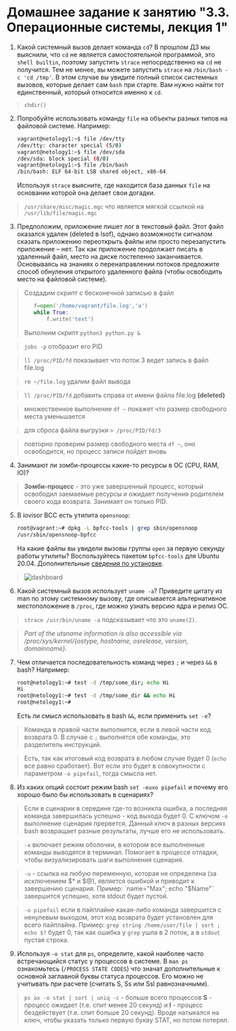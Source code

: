 # Домашнее задание к занятию "3.3. Операционные системы, лекция 1"

1. Какой системный вызов делает команда `cd`? В прошлом ДЗ мы выяснили, что `cd` не является самостоятельной  программой, это `shell builtin`, поэтому запустить `strace` непосредственно на `cd` не получится. Тем не менее, вы можете запустить `strace` на `/bin/bash -c 'cd /tmp'`. В этом случае вы увидите полный список системных вызовов, которые делает сам `bash` при старте. Вам нужно найти тот единственный, который относится именно к `cd`.

>`chdir()`

2. Попробуйте использовать команду `file` на объекты разных типов на файловой системе. Например:
    ```bash
    vagrant@netology1:~$ file /dev/tty
    /dev/tty: character special (5/0)
    vagrant@netology1:~$ file /dev/sda
    /dev/sda: block special (8/0)
    vagrant@netology1:~$ file /bin/bash
    /bin/bash: ELF 64-bit LSB shared object, x86-64
    ```
    Используя `strace` выясните, где находится база данных `file` на основании которой она делает свои догадки.

>`/usr/share/misc/magic.mgc` что является мягкой ссылкой на `/usr/lib/file/magic.mgc`

3. Предположим, приложение пишет лог в текстовый файл. Этот файл оказался удален (deleted в lsof), однако возможности сигналом сказать приложению переоткрыть файлы или просто перезапустить приложение – нет. Так как приложение продолжает писать в удаленный файл, место на диске постепенно заканчивается. Основываясь на знаниях о перенаправлении потоков предложите способ обнуления открытого удаленного файла (чтобы освободить место на файловой системе).
>Создадим скрипт с бесконечной записью в файл
>```python
>    f=open('/home/vagrant/file.log','a')
>    while True:
>        f.write('text')
>```
> Выполним скрипт `python3 python.py &`

>`jobs -p` отобразит его PID

>`ll /proc/PID/fd` показывает что поток 3 ведет запись в файл file.log

>`rm ~/file.log` удалим файл вывода

>`ll /proc/PID/fd` добавить справа от имени файла file.log **(deleted)** 

>множественное выполнение `df ~` покажет что размер свободного места уменьшается

>для сброса файла выгрузки `> /proc/PID/fd/3`

>повторно проверим размер свободного места `df ~`, оно освободится, но процесс записи пойдет вновь

4. Занимают ли зомби-процессы какие-то ресурсы в ОС (CPU, RAM, IO)?

>**Зомби-процесс** - это уже завершенный процесс, который освободил заемаемые ресурсы и ожидает получения родителем своего кода возврата. Занимает он только PID.

5. В iovisor BCC есть утилита `opensnoop`:
    ```bash
    root@vagrant:~# dpkg -L bpfcc-tools | grep sbin/opensnoop
    /usr/sbin/opensnoop-bpfcc
    ```
    На какие файлы вы увидели вызовы группы `open` за первую секунду работы утилиты? Воспользуйтесь пакетом `bpfcc-tools` для Ubuntu 20.04. Дополнительные [сведения по установке](https://github.com/iovisor/bcc/blob/master/INSTALL.md).

>![dashboard](https://github.com/lybomir-dobrynin/DevOps-Netology/blob/main/Homeworks/.img/Screenshot_3.3.png?raw=true)

6. Какой системный вызов использует `uname -a`? Приведите цитату из man по этому системному вызову, где описывается альтернативное местоположение в `/proc`, где можно узнать версию ядра и релиз ОС.

>`strace /usr/bin/uname -a` подсказывает что это `uname(2)`. 

>*Part of the utsname information is also accessible via /proc/sys/kernel/{ostype, hostname, osrelease, version, domainname}.*

7. Чем отличается последовательность команд через `;` и через `&&` в bash? Например:
    ```bash
    root@netology1:~# test -d /tmp/some_dir; echo Hi
    Hi
    root@netology1:~# test -d /tmp/some_dir && echo Hi
    root@netology1:~#
    ```
    Есть ли смысл использовать в bash `&&`, если применить `set -e`?

>Команда в правой части выполнится, если в левой части код возврата 0. В случае с `;` выполнятся обе команды, это разделитель инструкций. 

>Есть, так как итоговый код возврата в любом случае будет 0 (`echo` все равно сработает). Вот если это будет в совокупности с параметром `-o pipefail`, тогда смысла нет.

8. Из каких опций состоит режим bash `set -euxo pipefail` и почему его хорошо было бы использовать в сценариях?
>Если в сценарии в середине где-то возникла ошибка, а последняя команда завершилась успешно - код выхода будет 0. С ключом `-e` выполнениe сценария прервется. Данный ключ в разных версиях bash возвращает разные результаты, лучше его не использовать.

>`-x` включает режим оболочки, в котором все выполненные команды выводятся в терминал. Помогает в процессе отладки, чтобы визуализировать шаги выполнения сценария. 

>`-u` - ссылка на любую переменную, которая не определена (за исключением $* и $@), является ошибкой и приводит к завершению сценария. Пример: `name="Max"; echo "$Name"` завершится успешно, хотя stdout будет пустой.

>`-o pipefail` если в пайплайне какая-либо команда завершится с ненулевым выходом, этот код возврата будет установлен для всего пайплайна. Пример: `grep string /home/user/file | sort ; echo $?` будет 0, так как ошибка у `grep` ушла в 2 поток, а в `stdout` пустая строка.

9. Используя `-o stat` для `ps`, определите, какой наиболее часто встречающийся статус у процессов в системе. В `man ps` ознакомьтесь (`/PROCESS STATE CODES`) что значат дополнительные к основной заглавной буквы статуса процессов. Его можно не учитывать при расчете (считать S, Ss или Ssl равнозначными).

> `ps ax -o stat | sort | uniq -c` - больше всего процессов **S** - процесс ожидает (т.е. спит менее 20 секунд) и **I** - процесс бездействует (т.е. спит больше 20 секунд). Вроде натыкался на ключ, чтобы указать только первую букву STAT, но потом потерял. 